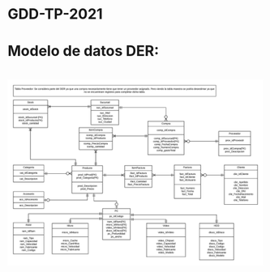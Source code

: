 # GDD-TP-2021

<h1>Modelo de datos DER:<h1>

<img src="https://github.com/martinez022jose/GDD-TP-2021/blob/dariolayme-path-1/DER-GDD.jpeg">
